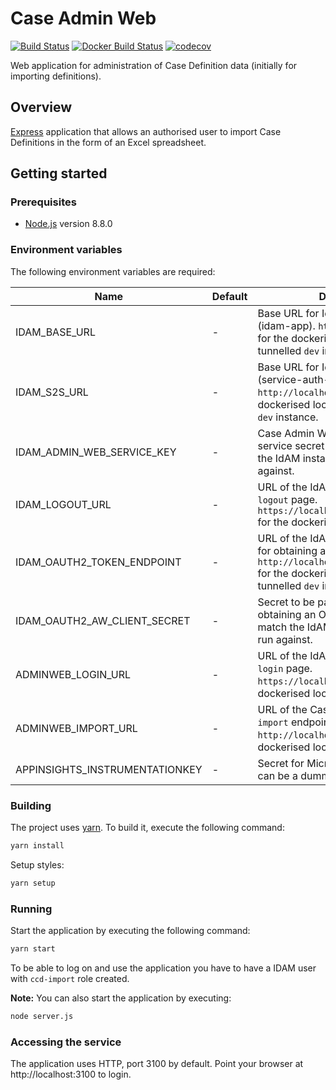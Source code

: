 # Case Admin Web
[![Build Status](https://travis-ci.org/hmcts/ccd-admin-web.svg?branch=master)](https://travis-ci.org/hmcts/ccd-admin-web)
[![Docker Build Status](https://img.shields.io/docker/build/hmcts/ccd-admin-web.svg)](https://hub.docker.com/r/hmcts/ccd-admin-web)
[![codecov](https://codecov.io/gh/hmcts/ccd-admin-web/branch/master/graph/badge.svg)](https://codecov.io/gh/hmcts/ccd-admin-web)

Web application for administration of Case Definition data (initially for importing definitions).

## Overview

[Express](http://expressjs.com) application that allows an authorised user to import Case Definitions in the form of an Excel spreadsheet.

## Getting started

### Prerequisites
- [Node.js](https://nodejs.org/en) version 8.8.0

### Environment variables

The following environment variables are required:

| Name | Default | Description |
|------|---------|-------------|
| IDAM_BASE_URL | - | Base URL for IdAM's User API service (idam-app). `http://localhost:4501` for the dockerised local instance or tunnelled `dev` instance. |
| IDAM_S2S_URL | - | Base URL for IdAM's S2S API service (service-auth-provider). `http://localhost:4502` for the dockerised local instance or tunnelled `dev` instance. |
| IDAM_ADMIN_WEB_SERVICE_KEY | - | Case Admin Web's IdAM S2S micro-service secret key. This must match the IdAM instance it's being run against. |
| IDAM_LOGOUT_URL | - | URL of the IdAM Authentication Web `logout` page. `https://localhost:3501/login/logout` for the dockerised local instance. |
| IDAM_OAUTH2_TOKEN_ENDPOINT | - | URL of the IdAM OAuth2 API endpoint for obtaining an OAuth2 token. `http://localhost:4501/oauth2/token` for the dockerised local instance or tunnelled `dev` instance. |
| IDAM_OAUTH2_AW_CLIENT_SECRET | - | Secret to be passed to IdAM when obtaining an OAuth2 token. This must match the IdAM instance it's being run against. |
| ADMINWEB_LOGIN_URL | - | URL of the IdAM Authentication Web `login` page. `https://localhost:3501/login` for the dockerised local instance. |
| ADMINWEB_IMPORT_URL | - | URL of the Case Definition Store API `import` endpoint. `http://localhost:4451/import` for the dockerised local instance. |
| APPINSIGHTS_INSTRUMENTATIONKEY | - | Secret for Microsoft Insights logging, can be a dummy string in local. |

### Building

The project uses [yarn](https://yarnpkg.com/lang/en/). To build it, execute the following command:
```bash
yarn install
```
Setup styles:
```bash
yarn setup
```

### Running

Start the application by executing the following command:
```bash
yarn start
```

To be able to log on and use the application you have to have a IDAM user with `ccd-import` role created.

**Note:** You can also start the application by executing:
```bash
node server.js
```

### Accessing the service

The application uses HTTP, port 3100 by default. Point your browser at http://localhost:3100 to login.


